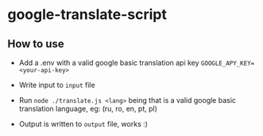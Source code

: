 # google-translate-script

## How to use

* Add a .env with a valid google basic translation api key `GOOGLE_APY_KEY=<your-api-key>`

* Write input to `input` file

* Run `node ./translate.js <lang>` being that <lang> is a valid google basic translation language, eg: (ru, ro, en, pt, pl)

* Output is written to `output` file, works :)
